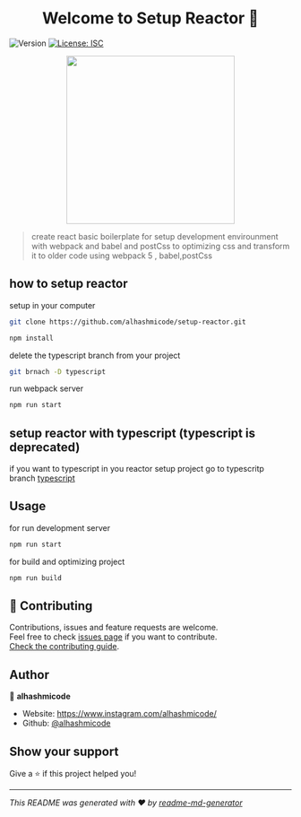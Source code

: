 <h1 align="center">Welcome to Setup Reactor 👋</h1>
<p>
  <img alt="Version" src="https://img.shields.io/badge/version-1.0.0-blue.svg?cacheSeconds=2592000" />
  <a href="#" target="_blank">
    <img alt="License: ISC" src="https://img.shields.io/badge/License-ISC-yellow.svg"/>
  </a>
</p>
<p align="center">
  <img src="https://user-images.githubusercontent.com/75932477/125410541-074a2580-e3ce-11eb-96c6-93d3444ebc63.png"  width="fit-contnet" height="300">  
</p>


> create react basic boilerplate for setup development envirounment 
> with webpack and babel and postCss to optimizing css and transform it to older code
> using webpack 5 , babel,postCss 

## how to setup reactor 
setup in your computer

```sh
git clone https://github.com/alhashmicode/setup-reactor.git

npm install 
```
delete the typescript branch from your project 

```sh 
git brnach -D typescript
```
run webpack server 
```sh
npm run start
```

## setup reactor with typescript (typescript is deprecated)
if you want to typescript in you reactor setup project go to typescritp branch [typescript](https://github.com/alhashmicode/setup-reactor/tree/typescript)
## Usage
for run development server 
```sh
npm run start
```
for build and optimizing project
```sh
npm run build
```
## 🤝 Contributing

Contributions, issues and feature requests are welcome.<br />
Feel free to check [issues page](https://github.com/alhashmicode/setup-reactor/issues) if you want to contribute.<br />
[Check the contributing guide](./CONTRIBUTING.md).<br />


## Author

👤 **alhashmicode**

* Website: https://www.instagram.com/alhashmicode/
* Github: [@alhashmicode](https://github.com/alhashmicode)

## Show your support

Give a ⭐️ if this project helped you!

***
_This README was generated with ❤️ by [readme-md-generator](https://github.com/kefranabg/readme-md-generator)_
